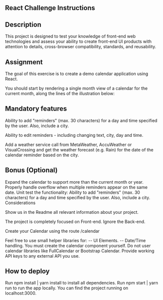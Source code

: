 ## React Challenge Instructions

## Description
This project is designed to test your knowledge of front-end web technologies and assess your ability to create front-​end UI products with attention to details, cross-browser compatibility, standards, and reusability.

## Assignment
The goal of this exercise is to create a demo calendar application using React.

You should start by rendering a single month view of a calendar for the current month, along the lines of the illustration below:


## Mandatory features

Ability to add "reminders" (max. 30 characters) for a day and time specified by the user. Also, include a city.

Ability to edit reminders - including changing text, city, day and time.

Add a weather service call from MetaWeather, AccuWeather or VisualCrossing and get the weather forecast (e.g. Rain) for the date of the calendar reminder based on the city.

## Bonus (Optional)

Expand the calendar to support more than the current month or year.
Properly handle overflow when multiple reminders appear on the same date.
Unit test the functionality: Ability to add "reminders" (max. 30 characters) for a day and time specified by the user. Also, include a city.
Considerations

Show us in the Readme all relevant information about your project.

The project is completely focused on Front-end. Ignore the Back-end.

Create your Calendar using the route /calendar

Feel free to use small helper libraries for: -- UI Elements. -- Date/Time handling.
You must create the calendar component yourself. Do not user calendar libraries like FullCalendar or Bootstrap Calendar.
Provide working API keys to any external API you use.

## How to deploy

Run npm install | yarn install to install all dependencies.
Run npm start | yarn run to run the app locally.
You can find the project running on localhost:3000.
